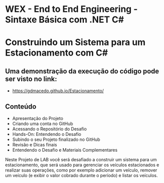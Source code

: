 # WEX - End to End Engineering - Sintaxe Básica com .NET C#
# Construindo um Sistema para um Estacionamento com C#

## Uma demonstração da execução do código pode ser visto no link:
- https://gdmacedo.github.io/Estacionamento/

## Conteúdo
- Apresentação do Projeto
- Criando uma conta no GitHub
- Acessando o Repositório do Desafio
- Hands-On: Entendendo o Desafio
- Subindo o seu Projeto finalizado no GitHub
- Revisão e Dicas finais
- Entendendo o Desafio e Materiais Complementares

Neste Projeto de LAB você será desafiado a construir um sistema para um estacionamento, que será usado para gerenciar os veículos estacionados e realizar suas operações, como por exemplo adicionar um veículo, remover um veículo (e exibir o valor cobrado durante o período) e listar os veículos.
